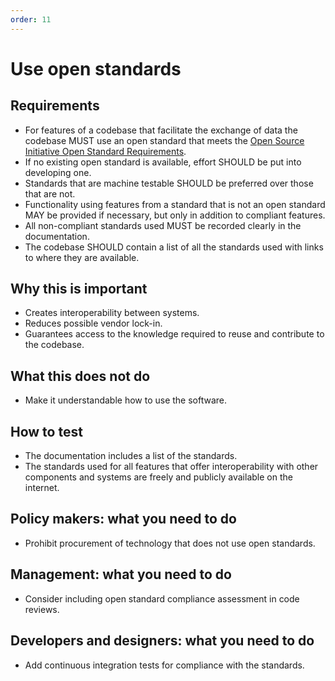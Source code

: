 ```yaml
---
order: 11
---
```


# Use open standards

## Requirements

* For features of a codebase that facilitate the exchange of data the codebase MUST use an open standard that meets the [Open Source Initiative Open Standard Requirements](https://opensource.org/osr).
* If no existing open standard is available, effort SHOULD be put into developing one.
* Standards that are machine testable SHOULD be preferred over those that are not.
* Functionality using features from a standard that is not an open standard MAY be provided if necessary, but only in addition to compliant features.
* All non-compliant standards used MUST be recorded clearly in the documentation.
* The codebase SHOULD contain a list of all the standards used with links to where they are available.

## Why this is important

* Creates interoperability between systems.
* Reduces possible vendor lock-in.
* Guarantees access to the knowledge required to reuse and contribute to the codebase.

## What this does not do

* Make it understandable how to use the software.

## How to test

* The documentation includes a list of the standards.
* The standards used for all features that offer interoperability with other components and systems are freely and publicly available on the internet.

## Policy makers: what you need to do

* Prohibit procurement of technology that does not use open standards.

## Management: what you need to do

* Consider including open standard compliance assessment in code reviews.

## Developers and designers: what you need to do

* Add continuous integration tests for compliance with the standards.

